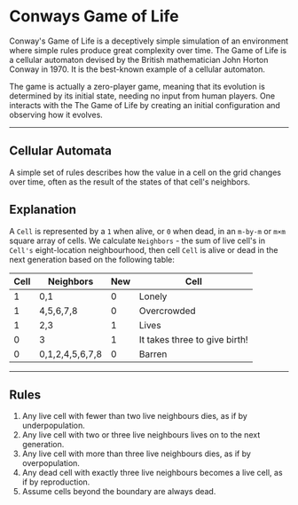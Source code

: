 # Conways Game of Life

Conway's Game of Life is a deceptively simple simulation of an environment where simple rules produce great complexity over time. The Game of Life is a cellular automaton devised by the British mathematician John Horton Conway in 1970. It is the best-known example of a cellular automaton.

The game is actually a zero-player game, meaning that its evolution is determined by its initial state, needing no input from human players. One interacts with the The Game of Life by creating an initial configuration and observing how it evolves.

***

## Cellular Automata

A simple set of rules describes how the value in a cell on the grid changes over time, often as the result of the states of that cell's neighbors.

## Explanation  

A `Cell` is represented by a `1` when alive, or `0` when dead, in an `m-by-m` or `m×m` square array of cells.
We calculate `Neighbors` - the sum of live cell's in `Cell's` eight-location neighbourhood, then cell `Cell` is alive or dead in the next generation based on the following table:

| Cell | Neighbors             |  New | Cell  |   
|---|---------------|------|--------|
|1  |0,1            |0     |Lonely |
|1  |4,5,6,7,8      |0     |Overcrowded |
|1  |2,3            |1     |Lives |
|0  |3              |1     |It takes three to give birth!|
|0  |0,1,2,4,5,6,7,8|0     |Barren|

***

## Rules

1. Any live cell with fewer than two live neighbours dies, as if by underpopulation.
2. Any live cell with two or three live neighbours lives on to the next generation.
3. Any live cell with more than three live neighbours dies, as if by overpopulation.
4. Any dead cell with exactly three live neighbours becomes a live cell, as if by reproduction.
5. Assume cells beyond the boundary are always dead.